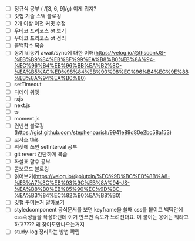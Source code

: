 - [ ] 정규식 공부 ( /[3, 6, 9]/g) 이게 뭐지?
- [ ] 깃헙 기술 스택 블로깅
- [ ] 2개 이상 이전 커밋 수정
- [ ] 우테코 프리코스 ot 보기
- [ ] 우테코 프리코스 ot 정리
- [ ] 콜백함수 복습
- [ ] 동기 비동기 await/sync에 대한 이해(https://velog.io/@thsoon/JS-%EB%B9%84%EB%8F%99%EA%B8%B0%EB%8A%94-%EC%96%B4%EB%96%BB%EA%B2%8C-%EA%B5%AC%ED%98%84%EB%90%98%EC%96%B4%EC%9E%88%EB%8A%94%EA%B0%80)
- [ ] setTimeout
- [ ] 디데이 위젯
- [ ] rxjs
- [ ] next.js
- [ ] ts
- [ ] moment.js
- [ ] 컨벤션 블로깅(https://gist.github.com/stephenparish/9941e89d80e2bc58a153)
- [ ] 코자스 this
- [ ] 위젯에 쓰인 setInterval 공부
- [ ] git revert 간단하게 복습
- [ ] 화살표 함수 공부
- [ ] 콤보모드 블로깅
- [ ] 읽어보기(https://velog.io/@plutoin/%EC%9D%BC%EB%8B%A8-%EB%A7%8C%EB%93%9C%EB%8A%94-JS-%EA%B8%B0%EB%85%90%EC%9D%BC-%EA%B3%84%EC%82%B0%EA%B8%B0)
- [ ] 깃헙 꾸미는거 알아보기
- [ ] styledcomponent 공식문서를 보면 keyframe을 쓸때 css를 붙이고 백틱안에 css속성들을 작성하던데 이거 안쓰면 속도가 느려진대요. 이 붙이는 용어는 뭐라고 하고???? 왜 찾아도안나오는거지
- [ ] study-log 정리하는 방법 확립
